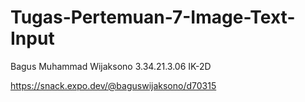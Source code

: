 # Tugas-Pertemuan-7-Image-Text-Input

Bagus Muhammad Wijaksono
3.34.21.3.06
IK-2D

https://snack.expo.dev/@baguswijaksono/d70315
